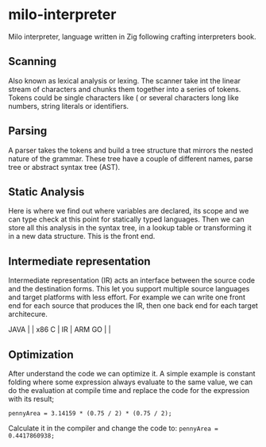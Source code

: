 # milo-interpreter

Milo interpreter, language written in Zig following crafting interpreters book.

## Scanning

Also known as lexical analysis or lexing.
The scanner take int the linear stream of characters and chunks them together into a series of tokens.
Tokens could be single characters like ( or several characters long like numbers, string literals or identifiers.

## Parsing

A parser takes the tokens and build a tree structure that mirrors the nested nature of the grammar.
These tree have a couple of different names, parse tree or abstract syntax tree (AST).

## Static Analysis

Here is where we find out where variables are declared, its scope and we can type check at this point
for statically typed languages.
Then we can store all this analysis in the syntax tree, in a lookup table or transforming it in a new data structure.
This is the front end.

## Intermediate representation

Intermediate representation (IR) acts an interface between the source code and the destination forms.
This let you support multiple source languages and target platforms with less effort.
For example we can write one front end for each source that produces the IR, then one back end for each target architecure.

JAVA | | x86
C | IR | ARM
GO | |

## Optimization

After understand the code we can optimize it. A simple example is constant folding where some expression
always evaluate to the same value, we can do the evaluation at compile time and replace the code for the expression with its result;

`pennyArea = 3.14159 * (0.75 / 2) * (0.75 / 2);`

Calculate it in the compiler and change the code to:
`pennyArea = 0.4417860938;`
